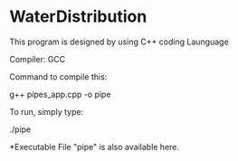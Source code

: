 WaterDistribution
=================
This program is designed by using C++ coding Launguage

Compiler: GCC

Command to compile this:

g++ pipes_app.cpp -o pipe

To run, simply type:

./pipe

*Executable File "pipe" is also available here.
